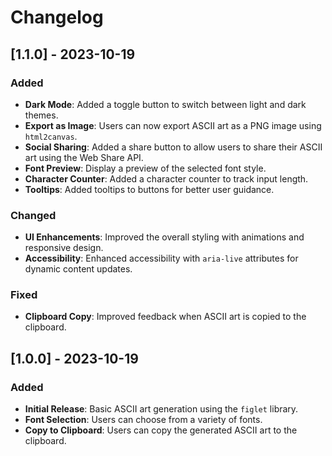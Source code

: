 # Changelog

## [1.1.0] - 2023-10-19

### Added
- **Dark Mode**: Added a toggle button to switch between light and dark themes.
- **Export as Image**: Users can now export ASCII art as a PNG image using `html2canvas`.
- **Social Sharing**: Added a share button to allow users to share their ASCII art using the Web Share API.
- **Font Preview**: Display a preview of the selected font style.
- **Character Counter**: Added a character counter to track input length.
- **Tooltips**: Added tooltips to buttons for better user guidance.

### Changed
- **UI Enhancements**: Improved the overall styling with animations and responsive design.
- **Accessibility**: Enhanced accessibility with `aria-live` attributes for dynamic content updates.

### Fixed
- **Clipboard Copy**: Improved feedback when ASCII art is copied to the clipboard.

## [1.0.0] - 2023-10-19

### Added
- **Initial Release**: Basic ASCII art generation using the `figlet` library.
- **Font Selection**: Users can choose from a variety of fonts.
- **Copy to Clipboard**: Users can copy the generated ASCII art to the clipboard.
